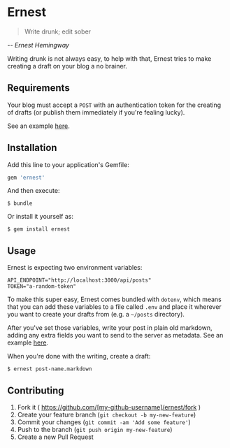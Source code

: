 # Ernest

> Write drunk; edit sober

-- *Ernest Hemingway*

Writing drunk is not always easy, to help with that, Ernest tries to make creating a draft on your blog a no brainer.

## Requirements

Your blog must accept a `POST` with an authentication token for the creating of drafts (or publish them immediately if you're fealing lucky).

See an example [here](https://github.com/groupbuddies/gb-blog).

## Installation

Add this line to your application's Gemfile:

```ruby
gem 'ernest'
```

And then execute:

    $ bundle

Or install it yourself as:

    $ gem install ernest

## Usage

Ernest is expecting two environment variables:

```
API_ENDPOINT="http://localhost:3000/api/posts"
TOKEN="a-random-token"
```

To make this super easy, Ernest comes bundled with `dotenv`, which means that you can add these variables to a file called `.env` and place it wherever you want to create your drafts from (e.g. a `~/posts` directory).

After you've set those variables, write your post in plain old markdown, adding any extra fields you want to send to the server as metadata. See an example [here](/examples/post-1.markdown).

When you're done with the writing, create a draft:

```
$ ernest post-name.markdown
```

## Contributing

1. Fork it ( https://github.com/[my-github-username]/ernest/fork )
2. Create your feature branch (`git checkout -b my-new-feature`)
3. Commit your changes (`git commit -am 'Add some feature'`)
4. Push to the branch (`git push origin my-new-feature`)
5. Create a new Pull Request
